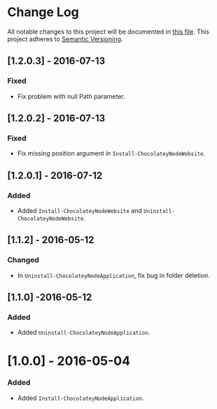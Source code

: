 # Change Log
All notable changes to this project will be documented in [this file](http://keepachangelog.com/).
This project adheres to [Semantic Versioning](http://semver.org/).

## [1.2.0.3] - 2016-07-13
### Fixed
- Fix problem with null Path parameter.

## [1.2.0.2] - 2016-07-13
### Fixed
- Fix missing position argument in `Install-ChocolateyNodeWebsite`.

## [1.2.0.1] - 2016-07-12
### Added
- Added `Install-ChocolateyNodeWebsite` and `Uninstall-ChocolateyNodeWebsite`.

## [1.1.2] - 2016-05-12
### Changed
- In `Uninstall-ChocolateyNodeApplication`, fix bug in folder deletion.

## [1.1.0] -2016-05-12
### Added
- Added `Uninstall-ChocolateyNodeApplication`.

# [1.0.0] - 2016-05-04
### Added
- Added `Install-ChocolateyNodeApplication`.
